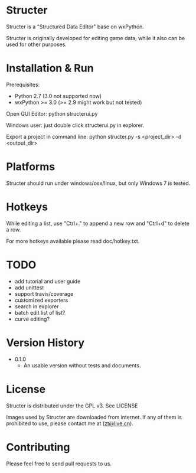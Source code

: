 Structer
========

Structer is a "Structured Data Editor" base on wxPython.

Structer is originally developed for editing game data, while it also can be used for other purposes.


Installation & Run
==================

Prerequisites:

* Python 2.7 (3.0 not supported now)
* wxPython >= 3.0 (>= 2.9 might work but not tested)

Open GUI Editor:
  python structerui.py
  
  Windows user: just double click structerui.py in explorer.
  
Export a project in command line:
  python structer.py -s <project_dir> -d <output_dir>  


Platforms
=========

Structer should run under windows/osx/linux, but only Windows 7 is tested.


Hotkeys
=======

While editing a list, use "Ctrl+." to append a new row and "Ctrl+d" to delete a row.
 
For more hotkeys available please read doc/hotkey.txt.


TODO
====

- add tutorial and user guide
- add unittest
- support travis/coverage
- customized exporters
- search in explorer
- batch edit list of list?
- curve editing?


Version History
===============

- 0.1.0
    - An usable version without tests and documents.


License
=======

Structer is distributed under the GPL v3.  See LICENSE

Images used by Structer are downloaded from internet. If any of them is prohibited to use, please 
contact me at (zt@live.cn).


Contributing
============

Please feel free to send pull requests to us.
